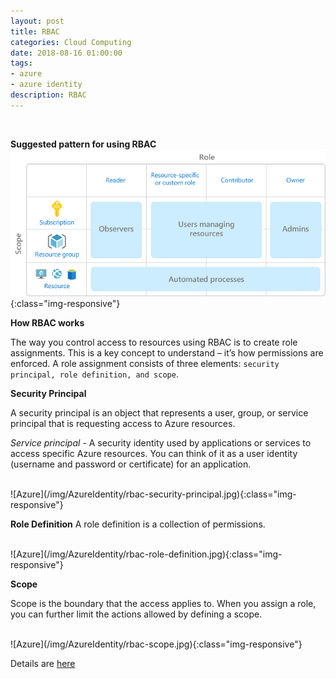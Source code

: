 ```yaml
---
layout: post
title: RBAC
categories: Cloud Computing
date: 2018-08-16 01:00:00
tags:
- azure
- azure identity
description: RBAC
---
```

<br/>

**Suggested pattern for using RBAC**
<br/>
![Azure](/img/AzureIdentity/rbac-least-privilege.jpg){:class="img-responsive"}
<br/>

**How RBAC works**         

The way you control access to resources using RBAC is to create role assignments. This is a key concept to understand – it’s how permissions are enforced. A role assignment consists of three elements: `security principal, role definition, and scope`.

**Security Principal**

A security principal is an object that represents a user, group, or service principal that is requesting access to Azure resources.             

*Service principal* - A security identity used by applications or services to access specific Azure resources. You can think of it as a user identity (username and password or certificate) for an application.           

<br/>
![Azure](/img/AzureIdentity/rbac-security-principal.jpg){:class="img-responsive"}
<br/>


**Role Definition**
A role definition is a collection of permissions.              

<br/>
![Azure](/img/AzureIdentity/rbac-role-definition.jpg){:class="img-responsive"}
<br/>

**Scope**       

Scope is the boundary that the access applies to. When you assign a role, you can further limit the actions allowed by defining a scope.         

<br/>
![Azure](/img/AzureIdentity/rbac-scope.jpg){:class="img-responsive"}
<br/>



Details are [here](https://docs.microsoft.com/en-us/azure/role-based-access-control/overview)               
